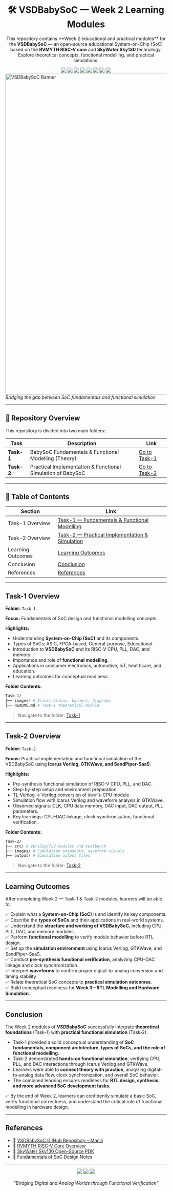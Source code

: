 <div align="center">
  <h1>🛠️ VSDBabySoC — Week 2 Learning Modules</h1>
  <p>
    This repository contains **Week 2 educational and practical modules** for the  
    <b>VSDBabySoC</b> — an open-source educational System-on-Chip (SoC) based on the  
    <b>RVMYTH RISC-V core</b> and <b>SkyWater Sky130</b> technology.  
    Explore theoretical concepts, functional modelling, and practical simulations.  
  </p>
    <!-- Badges -->
  <img src="https://img.shields.io/badge/Week2-BabySoC_Fundamentals-blue?style=for-the-badge" />
  <img src="https://img.shields.io/badge/SoC-Design_Concepts-green?style=for-the-badge" />
  <img src="https://img.shields.io/badge/RISC--V-VSDBabySoC-red?style=for-the-badge" />
  <img src="https://img.shields.io/badge/Technology-Sky130-lightgrey?style=for-the-badge" />
  <img src="https://img.shields.io/badge/Week2-Functional_Simulation-blue?style=for-the-badge" />
  <img src="https://img.shields.io/badge/SoC-BabySoC-green?style=for-the-badge" />
  <img src="https://img.shields.io/badge/RISC--V-CPU_Core-red?style=for-the-badge" />
  <img src="https://img.shields.io/badge/Tools-IcarusVerilog|GTKWave-blue?style=for-the-badge" />
</div>
  <img src="images/sbanner.png" alt="VSDBabySoC Banner" width="1000"/>
  <br/>
  <em>Bridging the gap between SoC fundamentals and functional simulation</em>


---

## 📁 Repository Overview

This repository is divided into two main folders:

| Task | Description | Link |
|------|-------------|------|
| **Task-1** | BabySoC Fundamentals & Functional Modelling (Theory) | [Go to Task-1](./Task-1) |
| **Task-2** | Practical Implementation & Functional Simulation of BabySoC | [Go to Task-2](./Task-2) |

---

## 📖 Table of Contents

| Section | Link |
|---------|------|
| Task-1 Overview | [Task-1 — Fundamentals & Functional Modelling](#task-1-overview) |
| Task-2 Overview | [Task-2 — Practical Implementation & Simulation](#task-2-overview) |
| Learning Outcomes | [Learning Outcomes](#learning-outcomes) |
| Conclusion | [Conclusion](#conclusion) |
| References | [References](#references) |


---

## Task-1 Overview

**Folder:** `Task-1`  

**Focus:** Fundamentals of SoC design and functional modelling concepts.

**Highlights:**
- Understanding **System-on-Chip (SoC)** and its components.
- Types of SoCs: ASIC, FPGA-based, General-purpose, Educational.
- Introduction to **VSDBabySoC** and its RISC-V CPU, PLL, DAC, and memory.
- Importance and role of **functional modelling**.
- Applications in consumer electronics, automotive, IoT, healthcare, and education.
- Learning outcomes for conceptual readiness.

**Folder Contents:**
```bash
Task-1/
├── images/ # Illustrations, banners, diagrams
├── README.md # Task-1 theoretical module
```

> Navigate to the folder: [Task-1](./Task-1)

---

## Task-2 Overview

**Folder:** `Task-2`  

**Focus:** Practical implementation and functional simulation of the VSDBabySoC using **Icarus Verilog, GTKWave, and SandPiper-SaaS**.

**Highlights:**
- Pre-synthesis functional simulation of RISC-V CPU, PLL, and DAC.
- Step-by-step setup and environment preparation.
- TL-Verilog → Verilog conversion of `RVMYTH` CPU module.
- Simulation flow with Icarus Verilog and waveform analysis in GTKWave.
- Observed signals: CLK, CPU data memory, DAC input, DAC output, PLL parameters.
- Key learnings: CPU–DAC linkage, clock synchronization, functional verification.

**Folder Contents:**
```bash
Task-2/
├── src/ # Verilog/TLV modules and testbench
├── images/ # Simulation snapshots, waveform visuals
├── output/ # Simulation output files
```


> Navigate to the folder: [Task-2](./Task-2)

---
## Learning Outcomes

After completing Week 2 — Task-1 & Task-2 modules, learners will be able to:

✅ Explain what a **System-on-Chip (SoC)** is and identify its key components.  
✅ Describe the **types of SoCs** and their applications in real-world systems.  
✅ Understand the **structure and working of VSDBabySoC**, including CPU, PLL, DAC, and memory modules.  
✅ Perform **functional modelling** to verify module behavior before RTL design.  
✅ Set up the **simulation environment** using Icarus Verilog, GTKWave, and SandPiper-SaaS.  
✅ Conduct **pre-synthesis functional verification**, analyzing CPU–DAC linkage and clock synchronization.  
✅ Interpret **waveforms** to confirm proper digital-to-analog conversion and timing stability.  
✅ Relate theoretical SoC concepts to **practical simulation outcomes**.  
✅ Build conceptual readiness for **Week 3 – RTL Modelling and Hardware Simulation**.

---

## Conclusion

The Week 2 modules of **VSDBabySoC** successfully integrate **theoretical foundations** (Task-1) with **practical functional simulation** (Task-2).  

- Task-1 provided a solid conceptual understanding of **SoC fundamentals, component architecture, types of SoCs, and the role of functional modelling**.  
- Task-2 demonstrated **hands-on functional simulation**, verifying CPU, PLL, and DAC interactions through Icarus Verilog and GTKWave.  
- Learners were able to **connect theory with practice**, analyzing digital-to-analog data flow, clock synchronization, and overall SoC behavior.  
- The combined learning ensures readiness for **RTL design, synthesis, and more advanced SoC development tasks**.  

✅ By the end of Week 2, learners can confidently simulate a basic SoC, verify functional correctness, and understand the critical role of functional modelling in hardware design.

---
## References

- 📘 [VSDBabySoC GitHub Repository – Manili](https://github.com/manili/VSDBabySoC)  
- 📗 [RVMYTH RISC-V Core Overview](https://github.com/shivanishah269/riscv-myth)  
- 📙 [SkyWater Sky130 Open-Source PDK](https://skywater-pdk.readthedocs.io/en/main/)  
- 📘 [Fundamentals of SoC Design Notes](https://github.com/hemanthkumardm/SFAL-VSD-SoCJourney/tree/main/11.%20Fundamentals%20of%20SoC%20Design)  

---

<div align="center">
  <img src="https://img.shields.io/badge/Simulation-Completed-success?style=for-the-badge" />
  <img src="https://img.shields.io/badge/Tools-IcarusVerilog%20|%20GTKWave%20|%20SandPiper-blue?style=for-the-badge" />
  <img src="https://img.shields.io/badge/Technology-Sky130-lightgrey?style=for-the-badge" />
  <br/><br/>
  <em>“Bridging Digital and Analog Worlds through Functional Verification”</em>
</div>
